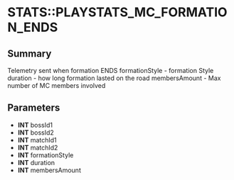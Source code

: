 # STATS::PLAYSTATS_MC_FORMATION_ENDS

## Summary
Telemetry sent when formation ENDS
formationStyle - formation Style
duration - how long formation lasted on the road
membersAmount - Max number of MC members involved

## Parameters
* **INT** bossId1
* **INT** bossId2
* **INT** matchId1
* **INT** matchId2
* **INT** formationStyle
* **INT** duration
* **INT** membersAmount